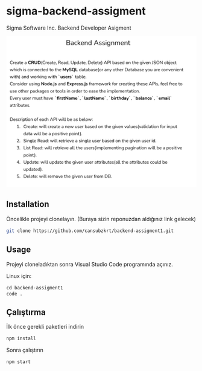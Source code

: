 # sigma-backend-assigment
Sigma Software Inc. Backend Developer Asigment


![Backend Assigment](/ss.png)

## Installation

Öncelikle projeyi clonelayın. (Buraya sizin reponuzdan aldığınız link gelecek)

```bash
git clone https://github.com/cansubzkrt/backend-assigment1.git
```

## Usage

Projeyi cloneladıktan sonra Visual Studio Code programında açınız.

Linux için:
```linux
cd backend-assigment1
code .
```

## Çalıştırma

İlk önce gerekli paketleri indirin

```bash
npm install
```
Sonra çalıştırın
```bash
npm start
```
